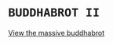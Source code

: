 # <code>BUDDHABROT II</code>

[View the massive buddhabrot](http://htmlpreview.github.io/?https://github.com/ryanclarke/buddhabrot-2/blob/04c22d8c5f873101b1e2134f828fe22cba9ee482/index.html)
